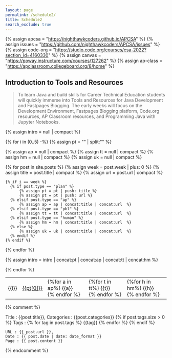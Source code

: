 ```yaml
---
layout: page
permalink: /schedule2/
title: Schedule2
search_exclude: true
---
```


{% assign apcsa = "https://nighthawkcoders.github.io/APCSA" %}
{% assign issues = "https://github.com/nighthawkcoders/APCSA/issues" %}
{% assign code-org = "https://studio.code.org/courses/csa-2022?section_id=4160330" %}
{% assign canvas = "https://poway.instructure.com/courses/127262" %}
{% assign ap-class = "https://apclassroom.collegeboard.org/8/home" %}

## Introduction to Tools and Resources
> To learn Java and build skills for Career Technical Education students will quickly immerse into Tools and Resources for Java Development and Fastpages Blogging.  The early weeks will focus on the Development Environment, Fastpages Blogging platform, Code.org resources, AP Classroom resources, and Programming Java with Jupyter Notebooks.

<table>
{% assign intro = null | compact %}

{% for i in (0..5) -%}
  {% assign pt = "" | split:"" %}

  {% assign ap = null | compact %}
  {% assign tt = null | compact %}
  {% assign hm = null | compact %}
  {% assign uk = null | compact %}

  {% for post in site.posts %}
    {% assign week = post.week | plus: 0 %}
    {% assign title = post.title | compact %}
    {% assign url = post.url | compact %}

    {% if i == week %} 
      {% if post.type == "plan" %}
          {% assign pt = pt | push: title %}
          {% assign pt = pt | push: url %}
      {% elsif post.type == "ap" %}
          {% assign ap = ap | concat:title | concat:url  %}
      {% elsif post.type == "pbl" %}
          {% assign tt = tt | concat:title | concat:url  %}
      {% elsif post.type == "human" %}
          {% assign hm = hm | concat:title | concat:url  %}
      {% else %}
          {% assign uk = uk | concat:title | concat:url  %}
      {% endif %}
    {% endif %}
  {% endfor %}

  {% assign intro = intro | concat:pt | concat:ap | concat:tt | concat:hm %}

  <tr>
  <td> {{i}} </td> 
  <td> <a href="{{site.baseurl}}/{{pt[1]}}">{{pt[0]}}</a> <br/> </td>
  <td> {%for a in ap%} {{a}} <br/> {% endfor %} </td>
  <td> {%for t in tt%} {{t}} <br/> {% endfor %} </td>
  <td> {%for h in hm%} {{h}} <br/> {% endfor %} </td>
  </tr>

{% endfor %}

</table>


{% comment %}

  Title : {{post.title}}, Categories : {{post.categories}}
  {% if post.tags.size > 0 %} 
    Tags :
    {% for tag in post.tags %}
    {{tag}} 
    {% endfor %}
  {% endif %}
  
    URL : {{ post.url }}, 
    Date : {{ post.date | date: date_format }}
    Page : {{ post.content }}

{% endcomment %}